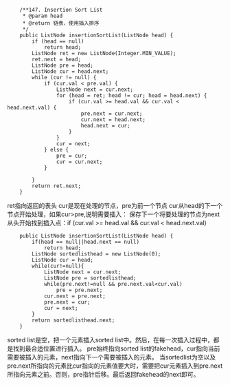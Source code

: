 ```
    /**147. Insertion Sort List 
     * @param head
     * @return 链表，使用插入排序
     */
    public ListNode insertionSortList(ListNode head) {
    	if (head == null)
    		return head;
    	ListNode ret = new ListNode(Integer.MIN_VALUE);
    	ret.next = head;
    	ListNode pre = head;
    	ListNode cur = head.next;
    	while (cur != null) {
    		if (cur.val < pre.val) {
    			ListNode next = cur.next;
    			for (head = ret; head != cur; head = head.next) {
    				if (cur.val >= head.val && cur.val < head.next.val) {
    					pre.next = cur.next;
    					cur.next = head.next;
    					head.next = cur;
    				}
    			}
    			cur = next;
    		} else {
    			pre = cur;
    			cur = cur.next;
    		}
    		
    	}
    	return ret.next;
    }
```
ret指向返回的表头
cur是现在处理的节点，pre为前一个节点
cur从head的下一个节点开始处理，如果cur>pre,说明需要插入：
   保存下一个将要处理的节点为next
   从头开始找到插入点：if (cur.val >= head.val && cur.val < head.next.val) 
   

```
	public ListNode insertionSortList(ListNode head) {  
        if(head == null||head.next == null)  
            return head;  
        ListNode sortedlisthead = new ListNode(0);  
        ListNode cur = head;
        while(cur!=null){  
            ListNode next = cur.next;  
            ListNode pre = sortedlisthead;  
            while(pre.next!=null && pre.next.val<cur.val)  
                pre = pre.next;  
            cur.next = pre.next;  
            pre.next = cur;  
            cur = next;  
        }  
        return sortedlisthead.next;  
    }
```
sorted list是空，把一个元素插入sorted list中。然后，在每一次插入过程中，都是找到最合适位置进行插入。
pre始终指向sorted list的fakehead，cur指向当前需要被插入的元素，next指向下一个需要被插入的元素。
当sortedlist为空以及pre.next所指向的元素比cur指向的元素值要大时，需要把cur元素插入到pre.next所指向元素之前。否则，pre指针后移。最后返回fakehead的next即可。

